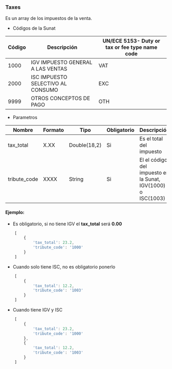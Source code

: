 ### Taxes
Es un array de los impuestos de la venta.

* Códigos de la Sunat

Código | Descripción | UN/ECE 5153- Duty or tax or fee type name code
------------ | ------------- | ------------- 
1000 | IGV IMPUESTO GENERAL A LAS VENTAS | VAT
2000 | ISC IMPUESTO SELECTIVO AL CONSUMO | EXC
9999 | OTROS CONCEPTOS DE PAGO | OTH

* Parametros

Nombre | Formato | Tipo | Obligatorio | Descripción 
------------ | ------------- | ------------- | ------------- | -------------
tax_total | X.XX| Double(18,2) | Si | Es el total del impuesto
tribute_code | XXXX | String | Si | El el código del impuesto en la Sunat, IGV(1000) o ISC(1003)


#### Ejemplo:

* Es obligatorio, si no tiene IGV el **tax_total** será **0.00**
```js
    [
        {
            'tax_total': 23.2,
            'tribute_code': '1000'
        }
    ]
```

* Cuando solo tiene ISC, no es obligatorio ponerlo
```js
    [
        {
            'tax_total': 12.2,
            'tribute_code': '1003'
        }
    ]
```

* Cuando tiene IGV y ISC
```js
    [
        {
            'tax_total': 23.2,
            'tribute_code': '1000'
        },
        {
            'tax_total': 12.2,
            'tribute_code': '1003'
        }
    ]
```
